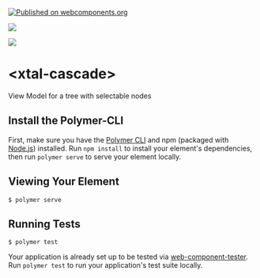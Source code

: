 [![Published on webcomponents.org](https://img.shields.io/badge/webcomponents.org-published-blue.svg)](https://www.webcomponents.org/element/xtal-cascade)

<a href="https://nodei.co/npm/xtal-cascade/"><img src="https://nodei.co/npm/xtal-cascade.png"></a>

<img src="https://badgen.net/bundlephobia/minzip/xtal-cascade">

# \<xtal-cascade\>

View Model for a tree with selectable nodes

<!--
```
<custom-element-demo>
  <template>
    <div>
        <xtal-cascade-basic indentation="20" href="https://unpkg.com/xtal-tree@0.0.34/demo/directory.json"></xtal-cascade-basic>
        <script type="module" src="https://unpkg.com/xtal-cascade@0.0.19/xtal-cascade-basic.js?module"></script>
    </div>
    </template>
</custom-element-demo>
```
-->

## Install the Polymer-CLI

First, make sure you have the [Polymer CLI](https://www.npmjs.com/package/polymer-cli) and npm (packaged with [Node.js](https://nodejs.org)) installed. Run `npm install` to install your element's dependencies, then run `polymer serve` to serve your element locally.

## Viewing Your Element

```
$ polymer serve
```

## Running Tests

```
$ polymer test
```

Your application is already set up to be tested via [web-component-tester](https://github.com/Polymer/web-component-tester). Run `polymer test` to run your application's test suite locally.
